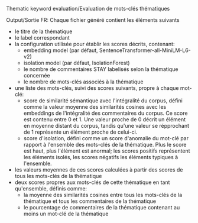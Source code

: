 Thematic keyword evaluation/Evaluation de mots-clés thématiques

Output/Sortie
FR:
Chaque fichier généré contient les éléments suivants
- le titre de la thématique
- le label correspondant
- la configuration utilisée pour établir les scores décrits, contenant:
    - embedding model (par défaut, SentenceTransformer-all-MiniLM-L6-v2)
    - isolation model (par défaut, IsolationForest)
    - le nombre de commentaires STAY labelisés selon la thématique concernée
    - le nombre de mots-clés associés à la thématique
- une liste des mots-clés, suivi des scores suivants, propre à chaque mot-clé:
    - score de similarité sémantique avec l'intégralité du corpus, défini comme la valeur moyenne des similarités cosines avec les embeddings de l'intégralité des commentaires du corpus. Ce score est contenu entre 0 et 1. Une valeur proche de 0 décrit un élément en moyenne distant du corpus, tandis qu'une valeur se répprochant de 1 représente un élément proche de celui-ci.
    - score d'isolation, défini comme un score d'anomalie du mot-clé par rapport à l'ensemble des mots-clés de la thématique. Plus le score est haut, plus l'élément est anormal; les scores positifs représentent les éléments isolés, les scores négatifs les éléments typiques à l'ensemble.
- les valeurs moyennes de ces scores calculées à partir des scores de tous les mots-clés de la thématique
- deux scores propres aux mots-clés de cette thématique en tant qu'ensemble, définis comme:
    - la moyenne des similarités cosines entre tous les mots-clés de la thématique et tous les commentaires de la thématique
    - le pourcentage de commentaires de la thématique contenant au moins un mot-clé de la thématique